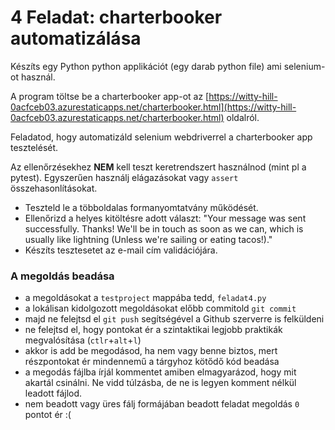 # 4 Feladat: charterbooker automatizálása

Készíts egy Python python applikációt (egy darab python file) ami selenium-ot használ. 

A program töltse be a charterbooker app-ot az [https://witty-hill-0acfceb03.azurestaticapps.net/charterbooker.html](https://witty-hill-0acfceb03.azurestaticapps.net/charterbooker.html) oldalról.

Feladatod, hogy automatizáld selenium webdriverrel a charterbooker app tesztelését.

Az ellenőrzésekhez __NEM__ kell teszt keretrendszert használnod (mint pl a pytest).
Egyszerűen használj elágazásokat vagy `assert` összehasonlításokat.

* Teszteld le a többoldalas formanyomtatvány működését. 
* Ellenőrizd a helyes kitöltésre adott választ: "Your message was sent successfully. Thanks! We'll be in touch as soon as we can, which is usually like lightning (Unless we're sailing or eating tacos!)."
* Készíts tesztesetet az e-mail cím validációjára.


### A megoldás beadása
* a megoldásokat a `testproject` mappába tedd, `feladat4.py`
* a lokálisan kidolgozott megoldásokat előbb commitold `git commit`
* majd ne felejtsd el `git push` segítségével a Github szerverre is felküldeni
* ne felejtsd el, hogy pontokat ér a szintaktikai legjobb praktikák megvalósítása (`ctlr`+`alt`+`l`)
* akkor is add be megodásod, ha nem vagy benne biztos, mert részpontokat ér mindennemű a tárgyhoz kötődő kód beadása
* a megodás fájlba írjál kommentet amiben elmagyarázod, hogy mit akartál csinálni. Ne vidd túlzásba, de ne is legyen komment nélkül leadott fájlod.
* nem beadott vagy üres fálj formájában beadott feladat megoldás `0` pontot ér :(